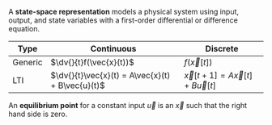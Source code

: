 A **state-space representation** models a physical system using input, output, and state variables with a first-order differential or difference equation. 




|Type|Continuous|Discrete|
|-----|----------|--------|
|Generic|$\dv{}{t}f(\vec{x}(t))$|$f(\vec{x}[t])$|
|LTI|$\dv{}{t}\vec{x}(t) = A\vec{x}(t) + B\vec{u}(t)$|$\vec{x}[t+1]=A\vec{x}[t]+B\vec{u}[t]$|

An **equilibrium point** for a constant input $\vec{u}$ is an $\vec{x}$ such that the right hand side is zero.